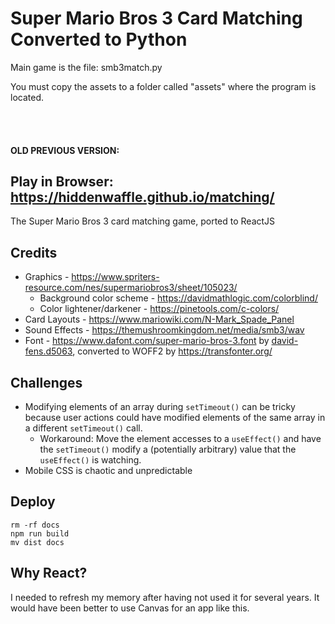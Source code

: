 # Super Mario Bros 3 Card Matching Converted to Python

Main game is the file: smb3match.py

You must copy the assets to a folder called "assets" where the program is located.

<br><br>

#### OLD PREVIOUS VERSION:

## Play in Browser: https://hiddenwaffle.github.io/matching/

The Super Mario Bros 3 card matching game, ported to ReactJS

## Credits

* Graphics - https://www.spriters-resource.com/nes/supermariobros3/sheet/105023/
  * Background color scheme - https://davidmathlogic.com/colorblind/
  * Color lightener/darkener - https://pinetools.com/c-colors/
* Card Layouts - https://www.mariowiki.com/N-Mark_Spade_Panel
* Sound Effects - https://themushroomkingdom.net/media/smb3/wav
* Font - https://www.dafont.com/super-mario-bros-3.font by [david-fens.d5063](https://www.dafont.com/david-fens.d5063), converted to WOFF2 by https://transfonter.org/

## Challenges

* Modifying elements of an array during `setTimeout()` can be tricky because user actions could have modified elements of the same array in a different `setTimeout()` call.
  * Workaround: Move the element accesses to a `useEffect()` and have the `setTimeout()` modify a (potentially arbitrary) value that the `useEffect()` is watching.
* Mobile CSS is chaotic and unpredictable

## Deploy

```
rm -rf docs
npm run build
mv dist docs
```

## Why React?

I needed to refresh my memory after having not used it for several years. It would have been better to use Canvas for an app like this.
